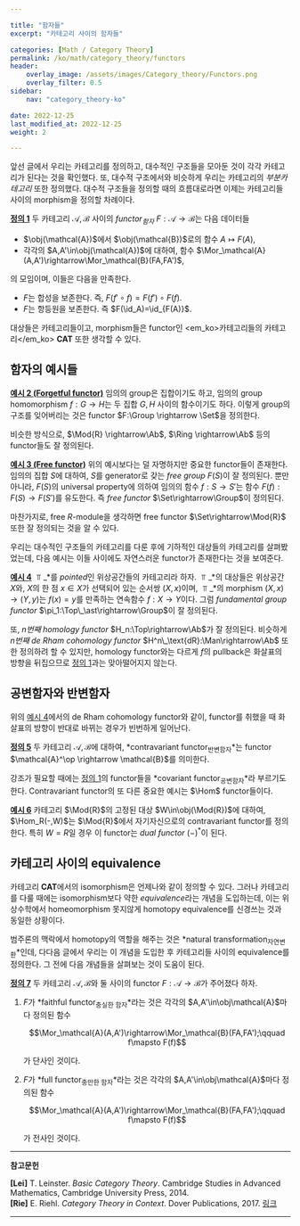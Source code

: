 ```yaml
---

title: "함자들"
excerpt: "카테고리 사이의 함자들"

categories: [Math / Category Theory]
permalink: /ko/math/category_theory/functors
header:
    overlay_image: /assets/images/Category_theory/Functors.png
    overlay_filter: 0.5
sidebar: 
    nav: "category_theory-ko"

date: 2022-12-25
last_modified_at: 2022-12-25
weight: 2

---
```


앞선 글에서 우리는 카테고리를 정의하고, 대수적인 구조들을 모아둔 것이 각각 카테고리가 된다는 것을 확인했다. 또, 대수적 구조에서와 비슷하게 우리는 카테고리의 *부분카테고리* 또한 정의했다. 대수적 구조들을 정의할 때의 흐름대로라면 이제는 카테고리들 사이의 morphism을 정의할 차례이다.

<div class="definition" markdown="1">

<ins id="df1">**정의 1**</ins> 두 카테고리 $\mathcal{A},\mathcal{B}$ 사이의 *functor<sub>함자</sub>* $F:\mathcal{A}\rightarrow \mathcal{B}$는 다음 데이터들

- $\obj(\mathcal{A})$에서 $\obj(\mathcal{B})$로의 함수 $A\mapsto F(A)$,
- 각각의 $A,A'\in\obj(\mathcal{A})$에 대하여, 함수 $\Mor_\mathcal{A}(A,A')\rightarrow\Mor_\mathcal{B}(FA,FA')$,

의 모임이며, 이들은 다음을 만족한다.

- $F$는 합성을 보존한다. 즉, $F(f'\circ f)=F(f')\circ F(f)$.
- $F$는 항등원을 보존한다. 즉 $F(\id_A)=\id_{F(A)}$.

</div>

대상들은 카테고리들이고, morphism들은 functor인 <em_ko>카테고리들의 카테고리</em_ko> $\mathbf{CAT}$ 또한 생각할 수 있다. 

## 함자의 예시들

<div class="example" markdown="1">

<ins id="ex2">**예시 2 (Forgetful functor)**</ins> 임의의 group은 집합이기도 하고, 임의의 group homomorphism $f:G\rightarrow H$는 두 집합 $G,H$ 사이의 함수이기도 하다. 이렇게 group의 구조를 잊어버리는 것은 functor $F:\Group \rightarrow \Set$을 정의한다. 

비슷한 방식으로, $\Mod{R} \rightarrow\Ab$, $\Ring \rightarrow\Ab$ 등의 functor들도 잘 정의된다.

</div>

<div class="example" markdown="1">

<ins id="ex3">**예시 3 (Free functor)**</ins> 위의 예시보다는 덜 자명하지만 중요한 functor들이 존재한다. 임의의 집합 $S$에 대하여, $S$를 generator로 갖는 *free group* $F(S)$이 잘 정의된다. 뿐만 아니라, $F(S)$의 universal property에 의하여 임의의 함수 $f:S\rightarrow S'$는 함수 $F(f):F(S)\rightarrow F(S')$를 유도한다. 즉 *free functor* $\Set\rightarrow\Group$이 정의된다.

마찬가지로, free $R$-module을 생각하면 free functor $\Set\rightarrow\Mod{R}$ 또한 잘 정의되는 것을 알 수 있다.

</div>

우리는 대수적인 구조들의 카테고리를 다룬 후에 기하적인 대상들의 카테고리를 살펴봤었는데, 다음 예시는 이들 사이에도 자연스러운 functor가 존재한다는 것을 보여준다.

<div class="example" markdown="1">

<ins id="ex4">**예시 4**</ins> $\Top\_\ast$를 *pointed*인 위상공간들의 카테고리라 하자. $\Top\_\ast$의 대상들은 위상공간 $X$와, $X$의 한 점 $x\in X$가 선택되어 있는 순서쌍 $(X,x)$이며, $\Top\_\ast$의 morphism $(X,x)\rightarrow (Y,y)$는 $f(x)=y$를 만족하는 연속함수 $f:X\rightarrow Y$이다. 그럼 *fundamental group functor* $\pi_1:\Top\_\ast\rightarrow\Group$이 잘 정의된다.

또, *$n$번째 homology functor* $H_n:\Top\rightarrow\Ab$가 잘 정의된다. 비슷하게 *$n$번째 de Rham cohomology functor* $H^n\_\text{dR}:\Man\rightarrow\Ab$ 또한 정의하려 할 수 있지만, homology functor와는 다르게 $f$의 pullback은 화살표의 방향을 뒤집으므로 [정의 1](#df1)과는 맞아떨어지지 않는다.

</div>

## 공변함자와 반변함자

위의 [예시 4](#ex4)에서의 de Rham cohomology functor와 같이, functor를 취했을 때 화살표의 방향이 반대로 바뀌는 경우가 빈번하게 일어난다. 

<div class="definition" markdown="1">

<ins id="df5">**정의 5**</ins> 두 카테고리 $\mathcal{A},\mathcal{B}$에 대하여, *contravariant functor<sub>반변함자</sub>*는 functor $\mathcal{A}^\op \rightarrow \mathcal{B}$를 의미한다.

</div>

강조가 필요할 때에는 [정의 1](#df1)의 functor들을 *covariant functor<sub>공변함자</sub>*라 부르기도 한다. Contravariant functor의 또 다른 중요한 예시는 $\Hom$ functor들이다.

<div class="example" markdown="1">

<ins id="ex6">**예시 6**</ins> 카테고리 $\Mod{R}$의 고정된 대상 $W\in\obj(\Mod{R})$에 대하여, $\Hom_R(-,W)$는 $\Mod{R}$에서 자기자신으로의 contravariant functor를 정의한다. 특히 $W=R$일 경우 이 functor는 *dual functor* $(-)^\ast$이 된다.

</div>

## 카테고리 사이의 equivalence

카테고리 $\mathbf{CAT}$에서의 isomorphism은 언제나와 같이 정의할 수 있다. 그러나 카테고리를 다룰 때에는 isomorphism보다 약한 *equivalence*라는 개념을 도입하는데, 이는 위상수학에서 homeomorphism 못지않게 homotopy equivalence를 신경쓰는 것과 동일한 상황이다. 

범주론의 맥락에서 homotopy의 역할을 해주는 것은 *natural transformation<sub>자연변환</sub>*인데, 다다음 글에서 우리는 이 개념을 도입한 후 카테고리들 사이의 equivalence를 정의한다. 그 전에 다음 개념들을 살펴보는 것이 도움이 된다.

<div class="definition" markdown="1">

<ins id="df7">**정의 7**</ins> 두 카테고리 $\mathcal{A},\mathcal{B}$와 둘 사이의 functor $F:\mathcal{A}\rightarrow\mathcal{B}$가 주어졌다 하자.

1. $F$가 *faithful functor<sub>충실한 함자</sub>*라는 것은 각각의 $A,A'\in\obj\mathcal{A}$마다 정의된 함수 
    
    $$\Mor_\mathcal{A}(A,A')\rightarrow\Mor_\mathcal{B}(FA,FA');\qquad f\mapsto F(f)$$

    가 단사인 것이다.
2. $F$가 *full functor<sub>충만한 함자</sub>*라는 것은 각각의 $A,A'\in\obj\mathcal{A}$마다 정의된 함수 
    
    $$\Mor_\mathcal{A}(A,A')\rightarrow\Mor_\mathcal{B}(FA,FA');\qquad f\mapsto F(f)$$

    가 전사인 것이다.

</div>

---

**참고문헌**

**[Lei]** T. Leinster. <i>Basic Category Theory</i>. Cambridge Studies in Advanced Mathematics, Cambridge University Press, 2014.  
**[Rie]** E. Riehl. <i>Category Theory in Context</i>. Dover Publications, 2017. [링크](https://emilyriehl.github.io/files/context.pdf)

---